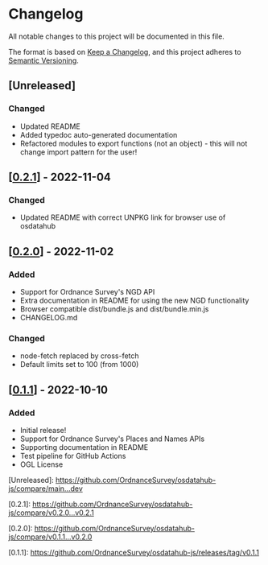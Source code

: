 # Changelog

All notable changes to this project will be documented in this file.

The format is based on [Keep a Changelog](https://keepachangelog.com/en/1.0.0/),
and this project adheres to [Semantic Versioning](https://semver.org/spec/v2.0.0.html).

## [Unreleased]

### Changed
- Updated README
- Added typedoc auto-generated documentation
- Refactored modules to export functions (not an object) - this will not change import pattern for the user!

## [[0.2.1](https://github.com/OrdnanceSurvey/osdatahub-js/releases/tag/v0.2.1)] - 2022-11-04

### Changed

- Updated README with correct UNPKG link for browser use of osdatahub

## [[0.2.0](https://github.com/OrdnanceSurvey/osdatahub-js/releases/tag/v0.2.0)] - 2022-11-02

### Added

- Support for Ordnance Survey's NGD API
- Extra documentation in README for using the new NGD functionality
- Browser compatible dist/bundle.js and dist/bundle.min.js
- CHANGELOG.md

### Changed

- node-fetch replaced by cross-fetch
- Default limits set to 100 (from 1000)

## [[0.1.1](https://github.com/OrdnanceSurvey/osdatahub-js/releases/tag/v0.1.1)] - 2022-10-10

### Added

- Initial release!
- Support for Ordnance Survey's Places and Names APIs
- Supporting documentation in README
- Test pipeline for GitHub Actions
- OGL License

[Unreleased]: [https://github.com/OrdnanceSurvey/osdatahub-js/compare/main...dev ](https://github.com/OrdnanceSurvey/osdatahub-js/compare/main...dev)

[0.2.1]: [https://github.com/OrdnanceSurvey/osdatahub-js/compare/v0.2.0...v0.2.1 ](https://github.com/OrdnanceSurvey/osdatahub-js/compare/v0.2.0...v0.2.1)

[0.2.0]: [https://github.com/OrdnanceSurvey/osdatahub-js/compare/v0.1.1...v0.2.0 ](https://github.com/OrdnanceSurvey/osdatahub-js/compare/v0.1.1...v0.2.0)

[0.1.1]: [https://github.com/OrdnanceSurvey/osdatahub-js/releases/tag/v0.1.1 ](https://github.com/OrdnanceSurvey/osdatahub-js/releases/tag/v0.1.1)
